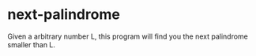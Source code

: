 # next-palindrome
Given a arbitrary number L, this program will find you the next palindrome smaller than L.
